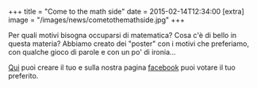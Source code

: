 +++
title = "Come to the math side"
date = 2015-02-14T12:34:00
[extra]
image = "/images/news/cometothemathside.jpg"
+++

Per quali motivi bisogna occuparsi di matematica? Cosa c'è di bello in questa materia? Abbiamo creato dei "poster" con i motivi che preferiamo, con qualche gioco di parole e con un po' di ironia...

[Qui][1] puoi creare il tuo e sulla nostra pagina [facebook][2] puoi votare il tuo preferito.


[1]: https://wow.luogoideale.org/memegen.php
[2]: https://www.facebook.com/pigreco.luogoideale
